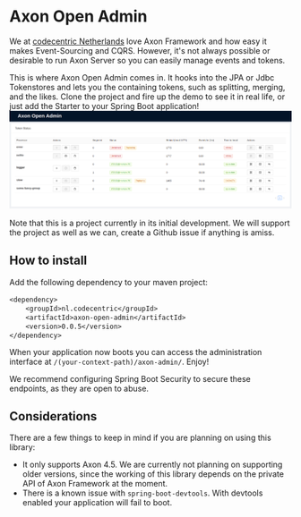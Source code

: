 # Axon Open Admin

We at [codecentric Netherlands](https://codecentric.nl) love Axon Framework and how easy it makes Event-Sourcing and CQRS. However, it's not always possible or desirable to run Axon Server so you can easily manage events and tokens. 

This is where Axon Open Admin comes in. It hooks into the JPA or Jdbc Tokenstores and lets you the containing tokens, such as splitting, merging, and the likes. Clone the project and fire up the demo to see it in real life, or just add the Starter to your Spring Boot application!
![](resources/teaser.png)


Note that this is a project currently in its initial development. We will support the project as well as we can, create a Github issue if anything is amiss. 

## How to install

Add the following dependency to your maven project:

```
<dependency>
    <groupId>nl.codecentric</groupId>
    <artifactId>axon-open-admin</artifactId>
    <version>0.0.5</version>
</dependency>
```

When your application now boots you can access the administration interface at `/(your-context-path)/axon-admin/`. Enjoy!

We recommend configuring Spring Boot Security to secure these endpoints, as they are open to abuse. 

## Considerations
There are a few things to keep in mind if you are planning on using this library:

- It only supports Axon 4.5. We are currently not planning on supporting older versions, since the working of this library depends on the private API of Axon Framework at the moment.
- There is a known issue with `spring-boot-devtools`. With devtools enabled your application will fail to boot.

